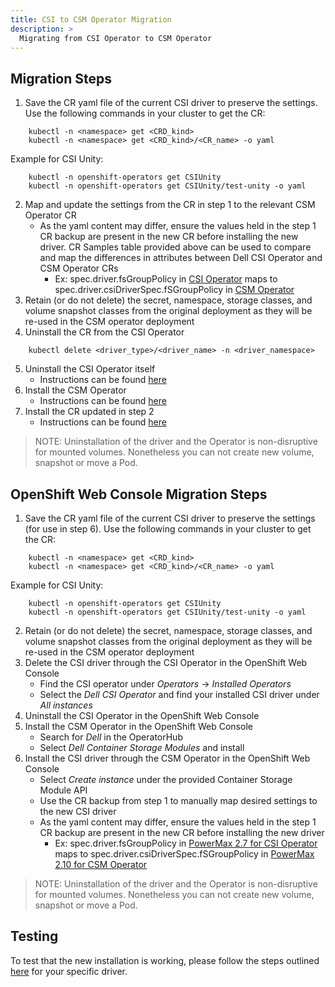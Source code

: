 ```yaml
---
title: CSI to CSM Operator Migration
description: >
  Migrating from CSI Operator to CSM Operator
---
```


## Migration Steps

1. Save the CR yaml file of the current CSI driver to preserve the settings. Use the following commands in your cluster to get the CR:
  ```
      kubectl -n <namespace> get <CRD_kind>
      kubectl -n <namespace> get <CRD_kind>/<CR_name> -o yaml
  ```
  Example for CSI Unity:
  ```
      kubectl -n openshift-operators get CSIUnity
      kubectl -n openshift-operators get CSIUnity/test-unity -o yaml
  ```
2. Map and update the settings from the CR in step 1 to the relevant CSM Operator CR
    - As the yaml content may differ, ensure the values held in the step 1 CR backup are present in the new CR before installing the new driver. CR Samples table provided above can be used to compare and map the differences in attributes between Dell CSI Operator and CSM Operator CRs
        - Ex: spec.driver.fsGroupPolicy in [CSI Operator](https://github.com/dell/dell-csi-operator/blob/main/samples/) maps to spec.driver.csiDriverSpec.fSGroupPolicy in [CSM Operator](https://github.com/dell/csm-operator/blob/main/samples/)
3. Retain (or do not delete) the secret, namespace, storage classes, and volume snapshot classes from the original deployment as they will be re-used in the CSM operator deployment
4. Uninstall the CR from the CSI Operator
  ```
      kubectl delete <driver_type>/<driver_name> -n <driver_namespace>
  ```
5. Uninstall the CSI Operator itself
    - Instructions can be found [here](../../../../deployment/csmoperator/#uninstall)
6. Install the CSM Operator
    - Instructions can be found [here](../../../../deployment/csmoperator/#installation)
7. Install the CR updated in step 2
    - Instructions can be found [here](../#installing-csi-driver-via-operator)
>NOTE: Uninstallation of the driver and the Operator is non-disruptive for mounted volumes. Nonetheless you can not create new volume, snapshot or move a Pod.

## OpenShift Web Console Migration Steps

1. Save the CR yaml file of the current CSI driver to preserve the settings (for use in step 6). Use the following commands in your cluster to get the CR:
  ```
      kubectl -n <namespace> get <CRD_kind>
      kubectl -n <namespace> get <CRD_kind>/<CR_name> -o yaml
  ```
  Example for CSI Unity:
  ```
      kubectl -n openshift-operators get CSIUnity
      kubectl -n openshift-operators get CSIUnity/test-unity -o yaml
  ```
2. Retain (or do not delete) the secret, namespace, storage classes, and volume snapshot classes from the original deployment as they will be re-used in the CSM operator deployment
3. Delete the CSI driver through the CSI Operator in the OpenShift Web Console
    - Find the CSI operator under *Operators* -> *Installed Operators*
    - Select the *Dell CSI Operator* and find your installed CSI driver under *All instances*
4. Uninstall the CSI Operator in the OpenShift Web Console
5. Install the CSM Operator in the OpenShift Web Console
    - Search for *Dell* in the OperatorHub
    - Select *Dell Container Storage Modules* and install
6. Install the CSI driver through the CSM Operator in the OpenShift Web Console
    - Select *Create instance* under the provided Container Storage Module API
    - Use the CR backup from step 1 to manually map desired settings to the new CSI driver
    - As the yaml content may differ, ensure the values held in the step 1 CR backup are present in the new CR before installing the new driver
        - Ex: spec.driver.fsGroupPolicy in [PowerMax 2.7 for CSI Operator](https://github.com/dell/dell-csi-operator/blob/main/samples/powermax_v270_k8s_127.yaml#L17C5-L17C18) maps to spec.driver.csiDriverSpec.fSGroupPolicy in [PowerMax 2.10 for CSM Operator](https://github.com/dell/csm-operator/blob/main/samples/storage_csm_powermax_v2100.yaml#L28C7-L28C20)
>NOTE: Uninstallation of the driver and the Operator is non-disruptive for mounted volumes. Nonetheless you can not create new volume, snapshot or move a Pod.

## Testing

To test that the new installation is working, please follow the steps outlined [here](../../test) for your specific driver.
